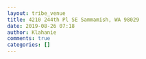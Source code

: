 ```yaml
---
layout: tribe_venue
title: 4210 244th Pl SE Sammamish, WA 98029
date: 2019-08-26 07:18
author: Klahanie
comments: true
categories: []
---
```


